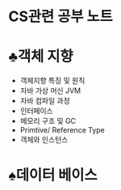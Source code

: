 # CS관련 공부 노트

# ♣️객체 지향

- 객체지향 특징 및 원칙
- 자바 가상 머신 JVM
- 자바 컴파일 과정
- 인터페이스
- 메모리 구조 및 GC
- Primtive/ Reference Type
- 객체와 인스턴스

# ♠️데이터 베이스